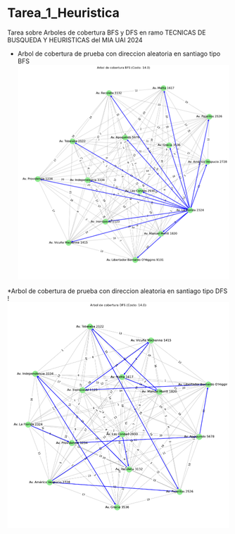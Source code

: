 # Tarea_1_Heuristica
Tarea sobre Arboles de cobertura BFS y DFS en ramo TECNICAS DE BUSQUEDA Y HEURISTICAS del MIA UAI 2024

* Arbol de cobertura de prueba con direccion aleatoria en santiago tipo BFS
![Arbol de cobertura BFS](images/BFS.png)

*Arbol de cobertura de prueba con direccion aleatoria en santiago tipo DFS
!![Arbol de cobertura DFS](images/DFS.png)
